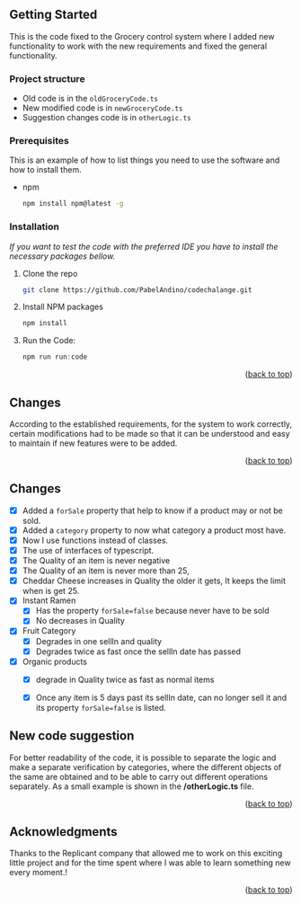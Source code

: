 ﻿<div id="top"></div>










<!-- GETTING STARTED -->
## Getting Started

This is the code fixed to the Grocery control system where I added new functionality to work with the new requirements and fixed the general functionality.  


### Project structure
- Old code is in the `oldGroceryCode.ts`
- New modified code is in `newGroceryCode.ts`
- Suggestion changes code is in `otherLogic.ts` 

### Prerequisites

This is an example of how to list things you need to use the software and how to install them.
* npm
  ```sh
  npm install npm@latest -g
  ```

### Installation

_If you want to test the code with the preferred IDE  you have to install the necessary packages bellow._


1. Clone the repo
   ```sh
   git clone https://github.com/PabelAndino/codechalange.git
   ```
3. Install NPM packages
   ```sh
   npm install
   ```
4. Run the Code:
   ```js
   npm run run:code
   ```

<p align="right">(<a href="#top">back to top</a>)</p>



<!-- Changes -->
## Changes

According to the established requirements, for the system to work correctly, certain modifications had to be made so that it can be understood and easy to maintain if new features were to be added.

<p align="right">(<a href="#top">back to top</a>)</p>



<!-- ROADMAP -->
## Changes

- [x] Added a `forSale` property that help to know if a product may or not be sold.
- [x] Added a `category` property to now what category a product most have.
- [x] Now I use functions instead of classes.
- [x] The use of interfaces of typescript.
- [x] The Quality of an item is never negative
- [x] The Quality of an item is never more than 25,
- [x] Cheddar Cheese increases in Quality the older it gets, It keeps the limit when is get 25.
- [x] Instant Ramen
    - [x]  Has the property `forSale=false` because never have to be sold
    - [x] No decreases in Quality
- [x] Fruit Category
    - [x] Degrades in one sellIn and quality
    - [x] Degrades twice as fast once the sellIn date has passed
- [x] Organic products
    - [x] degrade in Quality twice as fast as normal items
    - [x] Once any item is 5 days past its sellIn date, can no longer sell it and its property `forSale=false` is listed.



<!-- CONTRIBUTING -->
## New code suggestion

For better readability of the code, it is possible to separate the logic and make a separate verification by categories, where the different objects of the same are obtained and to be able to carry out different operations separately. As a small example is shown in the  **/otherLogic.ts** file.

<p align="right">(<a href="#top">back to top</a>)</p>







<!-- ACKNOWLEDGMENTS -->
## Acknowledgments

Thanks to the Replicant company that allowed me to work on this exciting little project and for the time spent where I was able to learn something new every moment.!



<p align="right">(<a href="#top">back to top</a>)</p>


